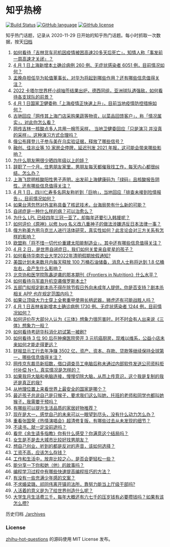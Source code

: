 # 知乎热榜
[![Build Status](https://github.com/ToWeLong/zhihu-hot-questions/workflows/CI/badge.svg)](https://github.com/ToWeLong/zhihu-hot-questions/actions)
[![GitHub language](https://img.shields.io/badge/language-golang-orange.svg)](https://golang.org/)
[![GitHub license](https://img.shields.io/github/license/ToWeLong/zhihu-hot-questions)](https://github.com/ToWeLong/zhihu-hot-questions/blob/main/LICENSE)

知乎热门话题，记录从 2020-11-29 日开始的知乎热门话题。每小时抓取一次数据，按天[归档](./archives)

<!-- BEGIN -->

1. [如何看待「吉林货车司机因疫情被困高速20多天后死亡」，知情人称「事发前一周高速才关闭」？](https://www.zhihu.com/question/525460645)
1. [4 月 1 日上海新增本土确诊病例 260 例、无症状感染者 6051 例，目前情况如何？](https://www.zhihu.com/question/525540509)
1. [孟晚舟担任华为轮值董事长，对华为将起到哪些作用？还有哪些信息值得关注？](https://www.zhihu.com/question/525502801)
1. [2022 卡塔尔世界杯小组抽签结果出炉，德西同组，亚洲球队遇强敌，如何看待各支球队的前景？](https://www.zhihu.com/question/525519040)
1. [4 月 1 日国家卫健委称「上海疫情正快速上升」，目前当地疫情防控措施如何？](https://www.zhihu.com/question/525452191)
1. [古驰回应「网传其上海门店采购果蔬等物资，以菜品回馈客户」，称「情况属实」，对此你怎么看？](https://www.zhihu.com/question/525407075)
1. [网传吉林一核酸点多人共用一棉签采样， 当地卫健委回应「只是演习 并没真的采样」，这种演习方式合理吗？](https://www.zhihu.com/question/525400659)
1. [俄公布拜登儿子参与美在乌实验证据，释放了哪些信号？](https://www.zhihu.com/question/525372919)
1. [融创、佳兆业等 10 家房企停牌，延迟刊发 2021 年报，这可能会带来哪些影响？](https://www.zhihu.com/question/525393623)
1. [为什么朋友圈很少晒四年级以上的娃？](https://www.zhihu.com/question/462953490)
1. [辞职了一个月，住男朋友家里，男朋友每天都催我找工作，每天内心都很纠结，怎么办？](https://www.zhihu.com/question/525129034)
1. [上海飞昆明核酸阳性男子声明，出发前上海健康码为「绿码」且核酸报告阴性，还有哪些信息值得关注？](https://www.zhihu.com/question/525211417)
1. [4 月 1 日，四川仁寿多名网友称听到「巨响」，当地回应「排查未接到险情报告」，目前情况如何？](https://www.zhihu.com/question/525417152)
1. [如果台湾忽然对外宣称具备了核武技术，台海局势有什么新的可能？](https://www.zhihu.com/question/42455396)
1. [自闭症是一种什么样的病？可以治愈么？](https://www.zhihu.com/question/496772360)
1. [为什么 LPL 已经四年三冠一亚了，却每年还要引入韩援呢？](https://www.zhihu.com/question/517804099)
1. [如何评价《原神》以修 bug 名义改八重神子的做法涉嫌违反日本法律一事？](https://www.zhihu.com/question/525366357)
1. [俄方称美方用乌克兰人进行活体研究，真实性如何？此言论会对三方关系有怎样的影响？](https://www.zhihu.com/question/525473955)
1. [欧盟称「将不惜一切代价重建太阳能制造业」，其中还有哪些信息值得关注？](https://www.zhihu.com/question/525269748)
1. [4 月 2 日，是世界自闭症日，我们如何关爱来自星星的孩子？](https://www.zhihu.com/question/525241089)
1. [如何看待华南农业大学2022年清明假期放假通知?](https://www.zhihu.com/question/525311402)
1. [美国计划未来数月内每天释放 100 万桶石油储备，消息人士称将达到 1.8 亿桶左右，会产生什么影响？](https://www.zhihu.com/question/525226707)
1. [北京协和医学院陈鑫逆袭的那本期刊《Frontiers in Nutrition》什么水平？](https://www.zhihu.com/question/525390095)
1. [如何看待乌军直升机空袭俄罗斯本土?](https://www.zhihu.com/question/525424973)
1. [五部门拟规定剧本杀不得在除节假日外向未成年人提供，你是否支持？剧本杀相关 APP 也在规定范围内吗？](https://www.zhihu.com/question/525471063)
1. [如果让顶级大力士穿上全套重甲使用长柄武器，狮虎还有可能战胜人吗？](https://www.zhihu.com/question/523164547)
1. [4 月 1 日吉林省新增本土确诊病例 1730 例、无症状感染者 1244 例，目前情况如何？](https://www.zhihu.com/question/525548413)
1. [如何评价在大部分人认为《三体》想象力很厉害时，时不时会有人出来说《三体》想象力一般？](https://www.zhihu.com/question/524823850)
1. [如何看待考研华科消化初试第一被刷?](https://www.zhihu.com/question/525267762)
1. [如何看待 3 位 90 后在肿瘤医院旁开 3 元抗癌厨房，现难以维系，公益小店未来如何才能走得更远？](https://www.zhihu.com/question/525417877)
1. [财报显示工行去年净赚 3502 亿，资产、资本、存款、贷款等继续保持全球第一，哪些信息值得关注？](https://www.zhihu.com/question/525191511)
1. [网传京东裁员新招数，借口调查员工电脑后称未通过内部软件发送公司资料拒付补偿 N+1，真实情况是怎样的？](https://www.zhihu.com/question/524971031)
1. [如果我将大脑和电脑连接，慢慢切除大脑，从而上传意识，这个我是复制的我还是真正的我?](https://www.zhihu.com/question/525411138)
1. [从地理位置上来看世界上最安全的国家是哪个？](https://www.zhihu.com/question/343409820)
1. [最近孩子总说自己是只猴子，要求我们这么叫她，托班的老师和同学也都叫她猴子，我需要干预吗？](https://www.zhihu.com/question/525146435)
1. [有哪些可以提升生活品质的家居好物推荐？](https://www.zhihu.com/question/496405726)
1. [现在是大一，感觉自己的未来可以一眼望到尽头，没有什么动力怎么办？](https://www.zhihu.com/question/518990813)
1. [重看张国荣《热情演唱会》超清修复版，有哪些过去从未发现的细节？](https://www.zhihu.com/question/525501711)
1. [不读书，就一定没前途吗？](https://www.zhihu.com/question/525543429)
1. [看完《余生请多指教》你有什么感受？你满意这个结局吗？](https://www.zhihu.com/question/525290326)
1. [女生是不是去大城市比较好找男朋友？](https://www.zhihu.com/question/268150857)
1. [想自己创业，听到的都是反对的声音，该如何选择？](https://www.zhihu.com/question/525187503)
1. [工资不高，应该怎么存钱？](https://www.zhihu.com/question/524749513)
1. [工作和生活中，放弃比较之心，是否会更轻松一些？](https://www.zhihu.com/question/525097336)
1. [能分享一下你和她（他）的故事吗？](https://www.zhihu.com/question/525545699)
1. [编程学习过程中有哪些快速提高编程技巧的方法？](https://www.zhihu.com/question/524597784)
1. [有没有一些充满少年感的文案？](https://www.zhihu.com/question/509569159)
1. [不求婚梁璐，祁同伟离开镇司法所，靠努力能当上厅级干部吗?](https://www.zhihu.com/question/420605815)
1. [人活着的意义是为了给世界创造什么呢？](https://www.zhihu.com/question/525548754)
1. [大学生月生活费三千，每年大概还有六七千的压岁钱有必要攒钱吗？如果有该怎么攒?](https://www.zhihu.com/question/525522994)

<!-- END -->

历史归档 [./archives](./archives)


### License
[zhihu-hot-questions](https://github.com/towelong/zhihu-hot-questions) 的源码使用 MIT License 发布。